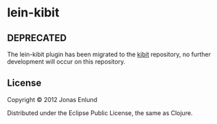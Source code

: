 # lein-kibit

## DEPRECATED

The lein-kibit plugin has been migrated to the [kibit](https://github.com/jonase/kibit) repository, no further development will occur on this repository.

## License

Copyright © 2012 Jonas Enlund

Distributed under the Eclipse Public License, the same as Clojure.
